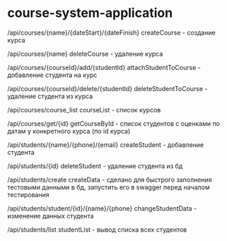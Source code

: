 # course-system-application

/api/courses/{name}/{dateStart}/{dateFinish} createCourse - создание курса

/api/courses/{name} deleteCourse - удаление курса

/api/courses/{courseId}/add/{studentId} attachStudentToCourse - добавление студента на курс

/api/courses/{courseId}/delete/{studentId} deleteStudentToCourse - удаление студента из курса

/api/courses/course_list courseList - список курсов

/api/courses/get/{id} getCourseById - список студентов с оценками по датам у конкретного курса (по id курса)


/api/students/{name}/{phone}/{email} createStudent - добавление студента

/api/students/{id} deleteStudent - удаление студента из бд

/api/students/create createData - сделано для быстрого заполнения тестовыми данными в бд, запустить его в swagger перед началом тестирования

/api/students/student/{id}/{name}/{phone} changeStudentData - изменение данных студента

/api/students/list studentList - вывод списка всех студентов

